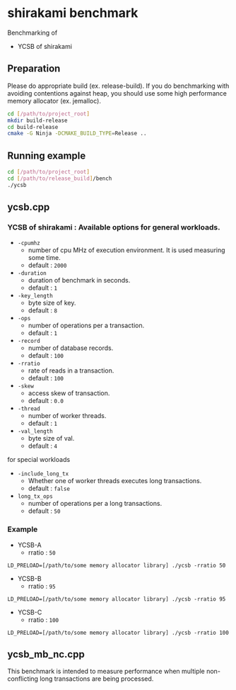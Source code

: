 # shirakami benchmark
Benchmarking of
- YCSB of shirakami

## Preparation
Please do appropriate build (ex. release-build). If you do benchmarking with
 avoiding contentions against heap, you should use some high performance memory 
 allocator (ex. jemalloc).
 
```sh
cd [/path/to/project_root]
mkdir build-release
cd build-release
cmake -G Ninja -DCMAKE_BUILD_TYPE=Release ..
```

## Running example
```sh
cd [/path/to/project_root]
cd [/path/to/release_build]/bench
./ycsb

```

## ycsb.cpp
### YCSB of shirakami : Available options for general workloads.
- `-cpumhz`
  - number of cpu MHz of execution environment. It is used measuring some time.
  - default : `2000`
- `-duration`
  - duration of benchmark in seconds.
  - default : `1`
- `-key_length`
  - byte size of key.
  - default : `8`
- `-ops`
  - number of operations per a transaction.
  - default : `1`
- `-record`
  - number of database records.
  - default : `100`
- `-rratio`
  - rate of reads in a transaction.
  - default : `100`
- `-skew`
  - access skew of transaction.
  - default : `0.0`
- `-thread`
  - number of worker threads.
  - default : `1`
- `-val_length`
  - byte size of val.
  - default : `4`

for special workloads
- `-include_long_tx`
  - Whether one of worker threads executes long transactions.
  - default : `false`
- `long_tx_ops`
  - number of operations per a long transactions.
  - default : `50`
 
### Example
- YCSB-A
  - rratio : `50`
```
LD_PRELOAD=[/path/to/some memory allocator library] ./ycsb -rratio 50
```
- YCSB-B
  - rratio : `95`
```
LD_PRELOAD=[/path/to/some memory allocator library] ./ycsb -rratio 95
```
- YCSB-C
  - rratio : `100`
```
LD_PRELOAD=[/path/to/some memory allocator library] ./ycsb -rratio 100
```

## ycsb_mb_nc.cpp
This benchmark is intended to measure performance when multiple non-conflicting long transactions are being processed.
